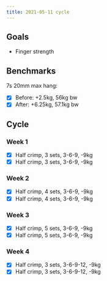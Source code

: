 ```yaml
---
title: 2021-05-11 cycle
---
```


## Goals

- Finger strength

## Benchmarks

7s 20mm max hang:

- [x] Before: +2.5kg, 56kg bw
- [x] After: +6.25kg, 57.1kg bw

## Cycle

### Week 1

- [x] Half crimp, 3 sets, 3-6-9, -9kg
- [x] Half crimp, 3 sets, 3-6-9, -9kg

### Week 2

- [x] Half crimp, 4 sets, 3-6-9, -9kg
- [x] Half crimp, 4 sets, 3-6-9, -9kg

### Week 3

- [x] Half crimp, 5 sets, 3-6-9, -9kg
- [x] Half crimp, 5 sets, 3-6-9, -9kg

### Week 4

- [x] Half crimp, 3 sets, 3-6-9-12, -9kg
- [x] Half crimp, 3 sets, 3-6-9-12, -9kg
